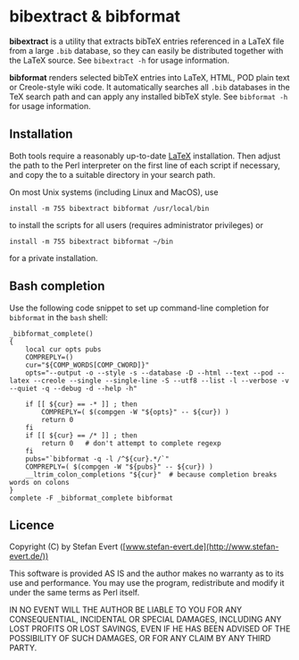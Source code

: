 # bibextract & bibformat

**bibextract** is a utility that extracts bibTeX entries referenced in a LaTeX file from a large `.bib` database, so they can easily be distributed together with the LaTeX source. See `bibextract -h` for usage information.

**bibformat** renders selected bibTeX entries into LaTeX, HTML, POD plain
text or Creole-style wiki code. It automatically searches all `.bib`
databases in the TeX search path and can apply any installed bibTeX style.
See `bibformat -h` for usage information.


## Installation

Both tools require a reasonably up-to-date
[LaTeX](https://tug.org/texlive/) installation.  Then adjust the path to the Perl interpreter on the first line of each script if necessary, and copy the to a suitable directory in your search path.

On most Unix systems (including Linux and MacOS), use

    install -m 755 bibextract bibformat /usr/local/bin

to install the scripts for all users (requires administrator privileges)
or

    install -m 755 bibextract bibformat ~/bin

for a private installation.


## Bash completion

Use the following code snippet to set up command-line completion for `bibformat` in the `bash` shell:

    _bibformat_complete() 
    {
        local cur opts pubs
        COMPREPLY=()
        cur="${COMP_WORDS[COMP_CWORD]}"
        opts="--output -o --style -s --database -D --html --text --pod --latex --creole --single --single-line -S --utf8 --list -l --verbose -v --quiet -q --debug -d --help -h"

        if [[ ${cur} == -* ]] ; then
            COMPREPLY=( $(compgen -W "${opts}" -- ${cur}) )
            return 0
        fi
        if [[ ${cur} == /* ]] ; then
            return 0   # don't attempt to complete regexp
        fi
        pubs="`bibformat -q -l /^${cur}.*/`"
        COMPREPLY=( $(compgen -W "${pubs}" -- ${cur}) )
        __ltrim_colon_completions "${cur}"  # because completion breaks words on colons
    }
    complete -F _bibformat_complete bibformat



## Licence

Copyright (C) by Stefan Evert
([www.stefan-evert.de](http://www.stefan-evert.de/))

This software is provided AS IS and the author makes no warranty as to
its use and performance. You may use the program, redistribute and
modify it under the same terms as Perl itself.

IN NO EVENT WILL THE AUTHOR BE LIABLE TO YOU FOR ANY CONSEQUENTIAL,
INCIDENTAL OR SPECIAL DAMAGES, INCLUDING ANY LOST PROFITS OR LOST
SAVINGS, EVEN IF HE HAS BEEN ADVISED OF THE POSSIBILITY OF SUCH DAMAGES,
OR FOR ANY CLAIM BY ANY THIRD PARTY.

